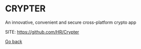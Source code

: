 # CRYPTER
 
 An innovative, convenient and secure cross-platform crypto app
 
 SITE: https://github.com/HR/Crypter

 [Go back](https://portable-linux-apps.github.io/apps.html)
